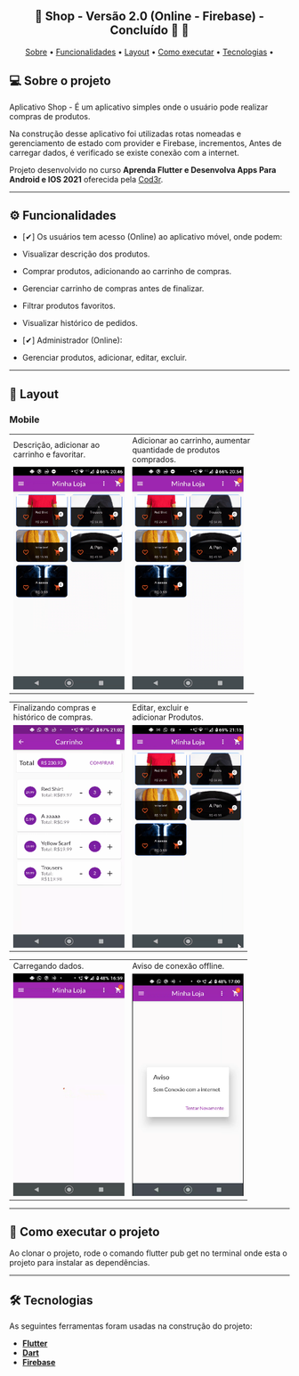 <h2 align="center"> 
	🚧  Shop - Versão 2.0 (Online - Firebase) - Concluído 🚀 🚧
</h2>

<p align="center">
 <a href="#-sobre-o-projeto">Sobre</a> •
 <a href="#-funcionalidades">Funcionalidades</a> •
 <a href="#-layout">Layout</a> • 
 <a href="#-como-executar-o-projeto">Como executar</a> • 
 <a href="#-tecnologias">Tecnologias</a> • 
</p>

## 💻 Sobre o projeto

Aplicativo Shop - É um aplicativo simples onde o usuário pode realizar compras de produtos.

Na construção desse aplicativo foi utilizadas rotas nomeadas e gerenciamento de estado com provider e Firebase, incrementos, Antes de carregar dados, é verificado se existe conexão com a internet.


Projeto desenvolvido no curso **Aprenda Flutter e Desenvolva Apps Para Android e IOS 2021** oferecida pela [Cod3r](https://www.udemy.com/course/curso-flutter/).

---
## ⚙️ Funcionalidades

- [✔] Os usuários tem acesso (Online) ao aplicativo móvel, onde podem:

- Visualizar descrição dos produtos.
- Comprar produtos, adicionando ao carrinho de compras.
- Gerenciar carrinho de compras antes de finalizar.
- Filtrar produtos favoritos.
- Visualizar histórico de pedidos.
  
- [✔] Administrador (Online):
- Gerenciar produtos, adicionar, editar, excluir.

---
## 🎨 Layout

### Mobile
<table>
  <tr>
    <td>Descrição, adicionar ao <br/> carrinho e favoritar.</td>
      <td>Adicionar ao carrinho, aumentar <br/> quantidade de produtos <br/>  comprados.</td>
  </tr>
  <tr>
    <td><img src="git\shop.gif" width=200 height=400></td>
    <td><img src="git\shop2.gif" width=200 height=400></td>
  </tr>
 </table>

 <table>
  <tr>
    <td>Finalizando compras e <br/> histórico de compras.</td>
     <td>Editar, excluir e <br/> adicionar Produtos.</td>
  </tr>
  <tr>
    <td><img src="git\shop3.gif" width=200 height=400></td>
    <td><img src="git\shop4.gif" width=200 height=400></td>
  </tr>
 </table>

 <table>
  <tr>
    <td>Carregando dados.</td>
     <td>Aviso de conexão offline.</td>
  </tr>
  <tr>
    <td><img src="git\shop5.gif" width=200 height=400></td>
    <td><img src="git\shop6.png" width=200 height=400></td>
  </tr>
 </table>




<style>
div.box {

	width: 200px;
	display: inline-block;
    margin-left: 15px;
    margin-bottom: 15px;
}
</style>
---

## 🚀 Como executar o projeto

Ao clonar o projeto, rode o comando flutter pub get no terminal onde esta o projeto para instalar as dependências.

---

## 🛠 Tecnologias
As seguintes ferramentas foram usadas na construção do projeto:

-  **[Flutter](https://flutter.dev)**
-  **[Dart](https://dart.dev)**
-  **[Firebase](https://firebase.google.com/?hl=pt-br)**

